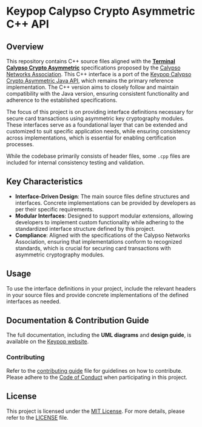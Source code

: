 # Keypop Calypso Crypto Asymmetric C++ API
## Overview
This repository contains C++ source files aligned with the 
[**Terminal Calypso Crypto Asymmetric**](https://terminal-api.calypsonet.org/specifications/calypso-layer/calypso-asymmetric-crypto-api/) 
specifications proposed by the [Calypso Networks Association](https://www.calypsonet.org). This C++ interface is a port 
of the
[Keypop Calypso Crypto Asymmetric Java API](https://github.com/eclipse-keypop/keypop-calypso-crypto-asymmetric-java-api),
which remains the primary reference implementation. The C++ version aims to closely follow and maintain compatibility
with the Java version, ensuring consistent functionality and adherence to the established specifications.

The focus of this project is on providing interface definitions necessary for secure card transactions using asymmetric
key cryptography modules. These interfaces serve as a foundational layer that can be extended and customized to suit
specific application needs, while ensuring consistency across implementations, which is essential for enabling
certification processes.

While the codebase primarily consists of header files, some `.cpp` files are included for internal consistency testing
and validation.

## Key Characteristics
- **Interface-Driven Design**: The main source files define structures and interfaces. Concrete implementations can be
  provided by developers as per their specific requirements.
- **Modular Interfaces**: Designed to support modular extensions, allowing developers to implement custom functionality
  while adhering to the standardized interface structure defined by this project.
- **Compliance**: Aligned with the specifications of the Calypso Networks Association, ensuring that implementations
  conform to recognized standards, which is crucial for securing card transactions with asymmetric cryptography modules.

## Usage
To use the interface definitions in your project, include the relevant headers in your source files and provide concrete
implementations of the defined interfaces as needed.

## Documentation & Contribution Guide
The full documentation, including the **UML diagrams** and **design guide**, is available on
the [Keypop website](https://eclipse-keypop.github.io/keypop-website/).

### Contributing
Refer to the [contributing guide](https://keypop.org/community/contributing/) file for guidelines on how to contribute.
Please adhere to the [Code of Conduct](CODE_OF_CONDUCT.md) when participating in this project.

## License
This project is licensed under the [MIT License](LICENSE). For more details, please refer to the [LICENSE](LICENSE)
file.